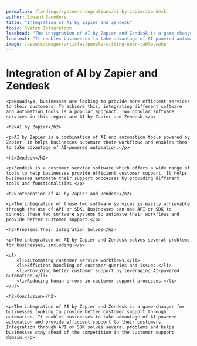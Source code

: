 ```yaml
---
permalink: /landings/system-integrations/ai-by-zapier/zendesk
author: Edward Saunders
title: "Integration of AI by Zapier and Zendesk"
topic: System Integration
leadhead: "The integration of AI by Zapier and Zendesk is a game-changer for businesses looking to provide better customer support through automation"
leadtext: "It enables businesses to take advantage of AI-powered automation and provide efficient support to their customers. Integration through API or SDK solves several problems and helps businesses stay ahead of the competition in the customer support domain."
image: /assets/images/articles/people-sitting-near-table.webp
---
```

<div class="arttext">	<h1>Integration of AI by Zapier and Zendesk</h1>

	<p>Nowadays, businesses are looking to provide more efficient services to their customers. To achieve this, integrating different software and automation tools is a popular approach. Two popular software services in this regard are AI by Zapier and Zendesk.</p>

	<h2>AI by Zapier</h2>

	<p>AI by Zapier is a combination of AI and automation tools powered by Zapier. It helps businesses automate their workflows and enables them to take advantage of AI-powered automation.</p>

	<h2>Zendesk</h2>

	<p>Zendesk is a customer service software which offers a wide range of tools to help businesses provide efficient customer support. It helps businesses automate their support processes by providing different tools and functionalities.</p>

	<h2>Integration of AI by Zapier and Zendesk</h2>

	<p>The integration of these two software services is easily achievable through the use of API or SDK. Businesses can use API or SDK to connect these two software systems to automate their workflows and provide better customer support.</p>

	<h2>Problems Their Integration Solves</h2>

	<p>The integration of AI by Zapier and Zendesk solves several problems for businesses, including:</p>

	<ul>
		<li>Automating customer service workflows.</li>
		<li>Efficient handling of customer queries and issues.</li>
		<li>Providing better customer support by leveraging AI-powered automation.</li>
		<li>Reducing human errors in customer support processes.</li>
	</ul>

	<h2>Conclusion</h2>

	<p>The integration of AI by Zapier and Zendesk is a game-changer for businesses looking to provide better customer support through automation. It enables businesses to take advantage of AI-powered automation and provide efficient support to their customers. Integration through API or SDK solves several problems and helps businesses stay ahead of the competition in the customer support domain.</p>
</div>